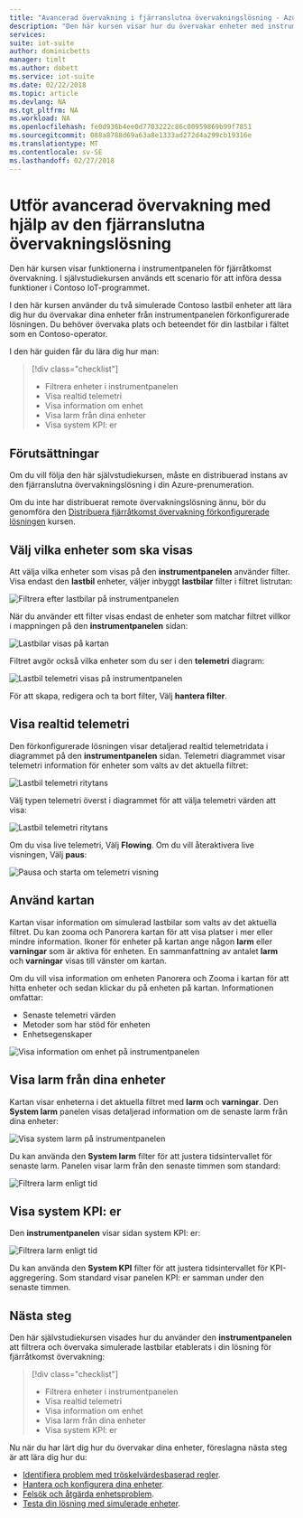 ```yaml
---
title: "Avancerad övervakning i fjärranslutna övervakningslösning - Azure | Microsoft Docs"
description: "Den här kursen visar hur du övervakar enheter med instrumentpanelen för fjärråtkomst övervakning lösning."
services: 
suite: iot-suite
author: dominicbetts
manager: timlt
ms.author: dobett
ms.service: iot-suite
ms.date: 02/22/2018
ms.topic: article
ms.devlang: NA
ms.tgt_pltfrm: NA
ms.workload: NA
ms.openlocfilehash: fe0d936b4ee0d7703222c86c00959869b99f7851
ms.sourcegitcommit: 088a8788d69a63a8e1333ad272d4a299cb19316e
ms.translationtype: MT
ms.contentlocale: sv-SE
ms.lasthandoff: 02/27/2018
---
```

# <a name="perform-advanced-monitoring-using-the-remote-monitoring-solution"></a>Utför avancerad övervakning med hjälp av den fjärranslutna övervakningslösning

Den här kursen visar funktionerna i instrumentpanelen för fjärråtkomst övervakning. I självstudiekursen används ett scenario för att införa dessa funktioner i Contoso IoT-programmet.

I den här kursen använder du två simulerade Contoso lastbil enheter att lära dig hur du övervakar dina enheter från instrumentpanelen förkonfigurerade lösningen. Du behöver övervaka plats och beteendet för din lastbilar i fältet som en Contoso-operator.

I den här guiden får du lära dig hur man:

>[!div class="checklist"]
> * Filtrera enheter i instrumentpanelen
> * Visa realtid telemetri
> * Visa information om enhet
> * Visa larm från dina enheter
> * Visa system KPI: er

## <a name="prerequisites"></a>Förutsättningar

Om du vill följa den här självstudiekursen, måste en distribuerad instans av den fjärranslutna övervakningslösning i din Azure-prenumeration.

Om du inte har distribuerat remote övervakningslösning ännu, bör du genomföra den [Distribuera fjärråtkomst övervakning förkonfigurerade lösningen](iot-suite-remote-monitoring-deploy.md) kursen.

## <a name="choose-the-devices-to-display"></a>Välj vilka enheter som ska visas

Att välja vilka enheter som visas på den **instrumentpanelen** använder filter. Visa endast den **lastbil** enheter, väljer inbyggt **lastbilar** filter i filtret listrutan:

![Filtrera efter lastbilar på instrumentpanelen](media/iot-suite-remote-monitoring-monitor/dashboardtruckfilter.png)

När du använder ett filter visas endast de enheter som matchar filtret villkor i mappningen på den **instrumentpanelen** sidan:

![Lastbilar visas på kartan](media/iot-suite-remote-monitoring-monitor/dashboardtruckmap.png)

Filtret avgör också vilka enheter som du ser i den **telemetri** diagram:

![Lastbil telemetri visas på instrumentpanelen](media/iot-suite-remote-monitoring-monitor/dashboardtelemetry.png)

För att skapa, redigera och ta bort filter, Välj **hantera filter**.

## <a name="view-real-time-telemetry"></a>Visa realtid telemetri

Den förkonfigurerade lösningen visar detaljerad realtid telemetridata i diagrammet på den **instrumentpanelen** sidan. Telemetri diagrammet visar telemetri information för enheter som valts av det aktuella filtret:

![Lastbil telemetri ritytans](media/iot-suite-remote-monitoring-monitor/dashboardtelemetryview.png)

Välj typen telemetri överst i diagrammet för att välja telemetri värden att visa:

![Lastbil telemetri ritytans](media/iot-suite-remote-monitoring-monitor/dashboardselecttelemetry.png)

Om du visa live telemetri, Välj **Flowing**. Om du vill återaktivera live visningen, Välj **paus**:

![Pausa och starta om telemetri visning](media/iot-suite-remote-monitoring-monitor/dashboardtelemetrypause.png)

## <a name="use-the-map"></a>Använd kartan

Kartan visar information om simulerad lastbilar som valts av det aktuella filtret. Du kan zooma och Panorera kartan för att visa platser i mer eller mindre information. Ikoner för enheter på kartan ange någon **larm** eller **varningar** som är aktiva för enheten. En sammanfattning av antalet **larm** och **varningar** visas till vänster om kartan.

Om du vill visa information om enheten Panorera och Zooma i kartan för att hitta enheter och sedan klickar du på enheten på kartan. Informationen omfattar:

* Senaste telemetri värden
* Metoder som har stöd för enheten
* Enhetsegenskaper

![Visa information om enhet på instrumentpanelen](media/iot-suite-remote-monitoring-monitor/dashboarddevicedetail.png)

## <a name="view-alarms-from-your-devices"></a>Visa larm från dina enheter

Kartan visar enheterna i det aktuella filtret med **larm** och **varningar**. Den **System larm** panelen visas detaljerad information om de senaste larm från dina enheter:

![Visa system larm på instrumentpanelen](media/iot-suite-remote-monitoring-monitor/dashboardsystemalarms.png)

Du kan använda den **System larm** filter för att justera tidsintervallet för senaste larm. Panelen visar larm från den senaste timmen som standard:

![Filtrera larm enligt tid](media/iot-suite-remote-monitoring-monitor/dashboardalarmsfilter.png)

## <a name="view-the-system-kpis"></a>Visa system KPI: er

Den **instrumentpanelen** visar sidan system KPI: er:

![Filtrera larm enligt tid](media/iot-suite-remote-monitoring-monitor/dashboardkpis.png)

Du kan använda den **System KPI** filter för att justera tidsintervallet för KPI-aggregering. Som standard visar panelen KPI: er samman under den senaste timmen.

## <a name="next-steps"></a>Nästa steg

Den här självstudiekursen visades hur du använder den **instrumentpanelen** att filtrera och övervaka simulerade lastbilar etablerats i din lösning för fjärråtkomst övervakning:

<!-- Repeat task list from intro -->
>[!div class="checklist"]
> * Filtrera enheter i instrumentpanelen
> * Visa realtid telemetri
> * Visa information om enhet
> * Visa larm från dina enheter
> * Visa system KPI: er

Nu när du har lärt dig hur du övervakar dina enheter, föreslagna nästa steg är att lära dig hur du:

* [Identifiera problem med tröskelvärdesbaserad regler](./iot-suite-remote-monitoring-automate.md).
* [Hantera och konfigurera dina enheter](./iot-suite-remote-monitoring-manage.md).
* [Felsök och åtgärda enhetsproblem](./iot-suite-remote-monitoring-maintain.md).
* [Testa din lösning med simulerade enheter](iot-suite-remote-monitoring-test.md).

<!-- Next tutorials in the sequence -->